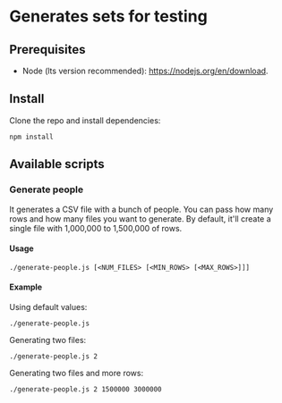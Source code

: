# Generates sets for testing

## Prerequisites

- Node (lts version recommended): https://nodejs.org/en/download.

## Install

Clone the repo and install dependencies:

```
npm install
```

## Available scripts

### Generate people

It generates a CSV file with a bunch of people. You can pass how many rows and how
many files you want to generate. By default, it'll create a single file with
1,000,000 to 1,500,000 of rows.

#### Usage

```
./generate-people.js [<NUM_FILES> [<MIN_ROWS> [<MAX_ROWS>]]]
```

#### Example

Using default values:
```
./generate-people.js
```

Generating two files:
```
./generate-people.js 2
```

Generating two files and more rows:
```
./generate-people.js 2 1500000 3000000
```
